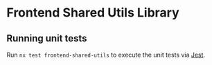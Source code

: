 # Frontend Shared Utils Library

## Running unit tests

Run `nx test frontend-shared-utils` to execute the unit tests via [Jest](https://jestjs.io).
